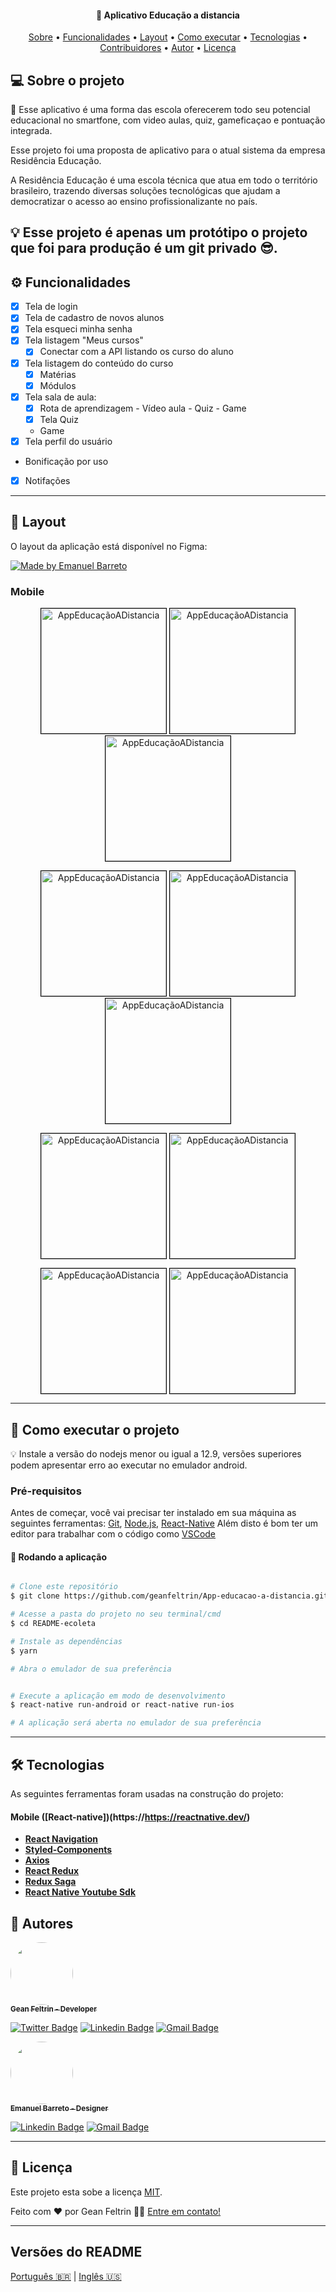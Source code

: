<h4 align="center">
	📱 Aplicativo Educação a distancia
</h4>

<p align="center">
 <a href="#-sobre-o-projeto">Sobre</a> •
 <a href="#-funcionalidades">Funcionalidades</a> •
 <a href="#-layout">Layout</a> •
 <a href="#-como-executar-o-projeto">Como executar</a> •
 <a href="#-tecnologias">Tecnologias</a> •
 <a href="#-contribuidores">Contribuidores</a> •
 <a href="#-autor">Autor</a> •
 <a href="#user-content--licença">Licença</a>
</p>

## 💻 Sobre o projeto

📱 Esse aplicativo é uma forma das escola oferecerem todo seu potencial educacional no smartfone, com video aulas, quiz, gameficaçao e pontuação integrada.

Esse projeto foi uma proposta de aplicativo para o atual sistema da empresa Residência Educação.

A Residência Educação é uma escola técnica que atua em todo o território brasileiro, trazendo diversas soluções tecnológicas que ajudam a democratizar o acesso ao ensino profissionalizante no país.

## 💡 Esse projeto é apenas um protótipo o projeto que foi para produção é um git privado 😎.

## ⚙️ Funcionalidades

- [x] Tela de login
- [x] Tela de cadastro de novos alunos
- [x] Tela esqueci minha senha
- [x] Tela listagem "Meus cursos"
  - [x] Conectar com a API listando os curso do aluno
- [x] Tela listagem do conteúdo do curso
  - [x] Matérias
  - [x] Módulos
- [x] Tela sala de aula:
  - [x] Rota de aprendizagem - Vídeo aula - Quiz - Game
  - [x] Tela Quiz
  - Game
- [x] Tela perfil do usuário
- Bonificação por uso
- [x] Notifações

---

## 🎨 Layout

O layout da aplicação está disponível no Figma:

<a href="https://www.figma.com/file/F26McY0HQdRHGQq7q7tqAxid/App-Residencia?node-id=14%3A72">
  <img alt="Made by Emanuel Barreto" src="https://img.shields.io/badge/Acessar%20Layout%20-Figma-%2304D361">
</a>

### Mobile

<p align="center">
  <img alt="AppEducaçãoADistancia" title="#AppEducaçãoADistancia" src="./src/assets/Log-In.jpg" width="200px" style="border: 1px solid black;"/>

  <img alt="AppEducaçãoADistancia" title="#AppEducaçãoADistancia" src="./src/assets/Esqueci-minha-senha.jpg" width="200px" style="border: 1px solid black;"/>

  <img alt="AppEducaçãoADistancia" title="#AppEducaçãoADistancia" src="./src/assets/Meus-cursos.jpg" width="200px" style="border: 1px solid black; vertical-align: top;"/>
</p>

<p align="center">
  <img alt="AppEducaçãoADistancia" title="Blocos" src="./src/assets/Blocos.jpg" width="200px" style="border: 1px solid black;">
  <img alt="AppEducaçãoADistancia" title="#AppEducaçãoADistancia" src="./src/assets/Modulos.jpg" width="200px" style="border: 1px solid black; vertical-align: top;"/>

  <img alt="AppEducaçãoADistancia" title="Aulas" src="./src/assets/Aula.jpg" width="200px" style="border: 1px solid black;">
</p>
<p align="center">
 <img alt="AppEducaçãoADistancia" title="#AppEducaçãoADistancia" src="./src/assets/Quiz.jpg" width="200px" style="border: 1px solid black; vertical-align: top;">

 <img alt="AppEducaçãoADistancia" title="#AppEducaçãoADistancia" src="./src/assets/Game.jpg" width="200px" style="border: 1px solid black; vertical-align: top;">
</p>

<p align="center">
<img alt="AppEducaçãoADistancia" title="#AppEducaçãoADistancia" src="./src/assets/Perfil-usuario.jpg" width="200px" style="border: 1px solid black; vertical-align: top;">

<img alt="AppEducaçãoADistancia" title="#AppEducaçãoADistancia" src="./src/assets/Editar-Perfil.jpg" width="200px" style="border: 1px solid black; vertical-align: top;">
</p>

---

## 🚀 Como executar o projeto

💡 Instale a versão do nodejs menor ou igual a 12.9, versões superiores podem apresentar erro ao executar no emulador android.

### Pré-requisitos

Antes de começar, você vai precisar ter instalado em sua máquina as seguintes ferramentas:
[Git](https://git-scm.com), [Node.js](https://nodejs.org/en/), [React-Native](https://https://reactnative.dev/)
Além disto é bom ter um editor para trabalhar com o código como [VSCode](https://code.visualstudio.com/)

#### 🧭 Rodando a aplicação

```bash

# Clone este repositório
$ git clone https://github.com/geanfeltrin/App-educacao-a-distancia.git

# Acesse a pasta do projeto no seu terminal/cmd
$ cd README-ecoleta

# Instale as dependências
$ yarn

# Abra o emulador de sua preferência


# Execute a aplicação em modo de desenvolvimento
$ react-native run-android or react-native run-ios

# A aplicação será aberta no emulador de sua preferência

```

---

## 🛠 Tecnologias

As seguintes ferramentas foram usadas na construção do projeto:

#### **Mobile** ([React-native])(https://https://reactnative.dev/)

- **[React Navigation](https://reactnavigation.org/)**
- **[Styled-Components](https://styled-components.com/)**
- **[Axios](https://github.com/axios/axios)**
- **[React Redux](https://react-redux.js.org/)**
- **[Redux Saga](https://redux-saga.js.org/)**
- **[React Native Youtube Sdk](https://github.com/up-inside/react-native-youtube-sdk)**

## 🦸 Autores

<a href="https://github.com/geanfeltrin">
 <img style="border-radius: 50%;" src="https://avatars2.githubusercontent.com/u/32302438?s=460&u=16efbd85b761114e0effe20244bddd2d19f230f8&v=4" width="100px;" alt=""/>
 <br />
  <sub>
    <b>Gean Feltrin - Developer</b>
  </sub>
</a>
 <br />

[![Twitter Badge](https://img.shields.io/badge/-@Geanfeltrin1-1ca0f1?style=flat-square&labelColor=1ca0f1&logo=twitter&logoColor=white&link=https://twitter.com/tgmarinho)](https://twitter.com/Geanfeltrin1) [![Linkedin Badge](https://img.shields.io/badge/-Gean-blue?style=flat-square&logo=Linkedin&logoColor=white&link=https://www.linkedin.com/in/geanfeltrin/)](https://www.linkedin.com/in/geanfeltrin/)
[![Gmail Badge](https://img.shields.io/badge/-geanfeltrin75@gmail.com-c14438?style=flat-square&logo=Gmail&logoColor=white&link=mailto:geanfeltrin75@gmail.com)](mailto:geanfeltrin75@gmail.com)

<a href="https://www.behance.net/emanuelbarreto">
 <img style="border-radius: 50%;" src="https://mir-s3-cdn-cf.behance.net/user/115/3498a972567389.5e5f15d2affc4.jpg" width="100px;" alt=""/>
 <br />
 <sub><b>Emanuel Barreto - Designer</b></sub></a>
<br />

[![Linkedin Badge](https://img.shields.io/badge/-Emanuel-blue?style=flat-square&logo=Linkedin&logoColor=white&link=https://www.linkedin.com/in/emanuelbarreto/)](https://www.linkedin.com/in/emanuelbarreto/)
[![Gmail Badge](https://img.shields.io/badge/-emanueelb@gmail.com-c14438?style=flat-square&logo=Gmail&logoColor=white&link=mailto:emanueelb@gmail.com)](mailto:emanueelb@gmail.com)

---

## 📝 Licença

Este projeto esta sobe a licença [MIT](./LICENSE).

Feito com ❤️ por Gean Feltrin 👋🏽 [Entre em contato!](https://www.linkedin.com/in/geanfeltrin/)

---

## Versões do README

[Português 🇧🇷](./README-PT.md) | [Inglês 🇺🇸](./README.md)
